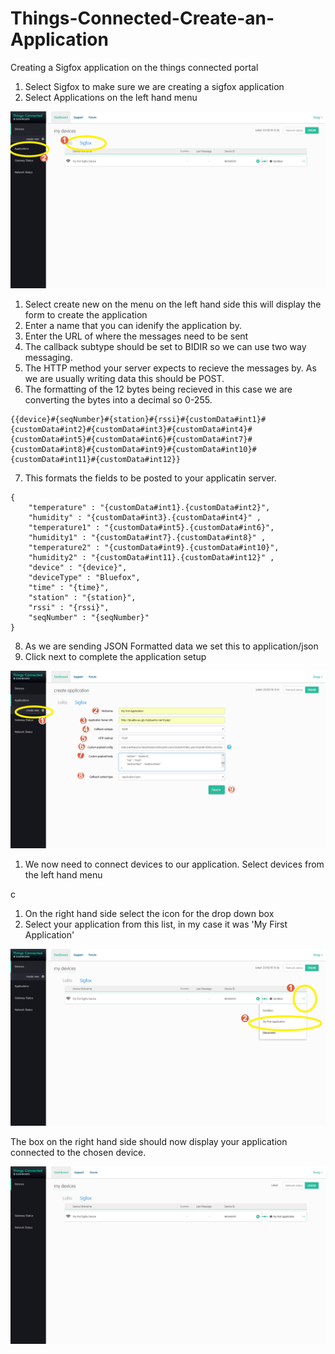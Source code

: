 # Things-Connected-Create-an-Application
Creating a Sigfox application on the things connected portal

1. Select Sigfox to make sure we are creating a sigfox application
2. Select Applications on the left hand menu

![Screenshot](screenshots/tca001.png)


1. Select create new on the menu on the left hand side this will display the form to create the application
2. Enter a name that you can idenify the application by.
3. Enter the URL of where the messages need to be sent
4. The callback subtype should be set to BIDIR so we can use two way messaging.
5. The HTTP method your server expects to recieve the messages by. As we are usually writing data this should be POST.
6. The formatting of the 12 bytes being recieved in this case we are converting the bytes into a decimal so 0-255.
```
{{device}#{seqNumber}#{station}#{rssi}#{customData#int1}#{customData#int2}#{customData#int3}#{customData#int4}#{customData#int5}#{customData#int6}#{customData#int7}#{customData#int8}#{customData#int9}#{customData#int10}#{customData#int11}#{customData#int12}}
```
7. This formats the fields to be posted to your applicatin server.
```
{ 					
	"temperature" : "{customData#int1}.{customData#int2}", 
	"humidity" : "{customData#int3}.{customData#int4}" ,
	"temperature1" : "{customData#int5}.{customData#int6}", 
	"humidity1" : "{customData#int7}.{customData#int8}" , 
	"temperature2" : "{customData#int9}.{customData#int10}", 
	"humidity2" : "{customData#int11}.{customData#int12}" , 
	"device" : "{device}", 
	"deviceType" : "Bluefox", 
	"time" : "{time}", 
	"station" : "{station}", 
	"rssi" : "{rssi}", 
	"seqNumber" : "{seqNumber}" 
}
```

8. As we are sending JSON Formatted data we set this to application/json
9. Click next to complete the application setup

![Screenshot](screenshots/tca002.png)


1. We now need to connect devices to our application. Select devices from the left hand menu

c

1. On the right hand side select the icon for the drop down box
2. Select your application from this list, in my case it was 'My First Application'


![Screenshot](screenshots/tca004.png)

The box on the right hand side should now display your application connected to the chosen device.

![Screenshot](screenshots/tca005.png)
